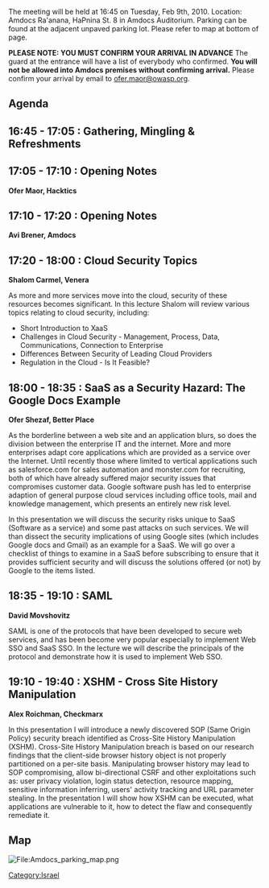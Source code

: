The meeting will be held at 16:45 on Tuesday, Feb 9th, 2010.
Location: Amdocs Ra'anana, HaPnina St. 8 in Amdocs Auditorium.
Parking can be found at the adjacent unpaved parking lot. Please refer
to map at bottom of page.


**PLEASE NOTE: YOU MUST CONFIRM YOUR ARRIVAL IN ADVANCE**
The guard at the entrance will have a list of everybody who confirmed.
**You will not be allowed into Amdocs premises without confirming
arrival.**
Please confirm your arrival by email to ofer.maor@owasp.org.


## **Agenda**

## 16:45 - 17:05 : Gathering, Mingling & Refreshments

## 17:05 - 17:10 : Opening Notes

**Ofer Maor, Hacktics**

## 17:10 - 17:20 : Opening Notes

**Avi Brener, Amdocs**

## 17:20 - 18:00 : Cloud Security Topics

**Shalom Carmel, Venera**

As more and more services move into the cloud, security of these
resources becomes significant. In this lecture Shalom will review
various topics relating to cloud security, including:

  - Short Introduction to XaaS
  - Challenges in Cloud Security - Management, Process, Data,
    Communications, Connection to Enterprise
  - Differences Between Security of Leading Cloud Providers
  - Regulation in the Cloud - Is It Feasible?

## 18:00 - 18:35 : SaaS as a Security Hazard: The Google Docs Example

**Ofer Shezaf, Better Place**

As the borderline between a web site and an application blurs, so does
the division between the enterprise IT and the internet. More and more
enterprises adapt core applications which are provided as a service over
the Internet. Until recently those where limited to vertical
applications such as salesforce.com for sales automation and monster.com
for recruiting, both of which have already suffered major security
issues that compromises customer data. Google software push has led to
enterprise adaption of general purpose cloud services including office
tools, mail and knowledge management, which presents an entirely new
risk level.

In this presentation we will discuss the security risks unique to SaaS
(Software as a service) and some past attacks on such services. We will
than dissect the security implications of using Google sites (which
includes Google docs and Gmail) as an example for a SaaS. We will go
over a checklist of things to examine in a SaaS before subscribing to
ensure that it provides sufficient security and will discuss the
solutions offered (or not) by Google to the items listed.

## 18:35 - 19:10 : SAML

**David Movshovitz**

SAML is one of the protocols that have been developed to secure web
services, and has been become very popular especially to implement Web
SSO and SaaS SSO. In the lecture we will describe the principals of the
protocol and demonstrate how it is used to implement Web SSO.

## 19:10 - 19:40 : XSHM - Cross Site History Manipulation

**Alex Roichman, Checkmarx**

In this presentation I will introduce a newly discovered SOP (Same
Origin Policy) security breach identified as Cross-Site History
Manipulation (XSHM). Cross-Site History Manipulation breach is based on
our research findings that the client-side browser history object is not
properly partitioned on a per-site basis. Manipulating browser history
may lead to SOP compromising, allow bi-directional CSRF and other
exploitations such as: user privacy violation, login status detection,
resource mapping, sensitive information inferring, users' activity
tracking and URL parameter stealing. In the presentation I will show how
XSHM can be executed, what applications are vulnerable to it, how to
detect the flaw and consequently remediate it.**<u>
</u>**

## **Map**

![<File:Amdocs_parking_map.png>](Amdocs_parking_map.png
"File:Amdocs_parking_map.png")

[Category:Israel](Category:Israel "wikilink")